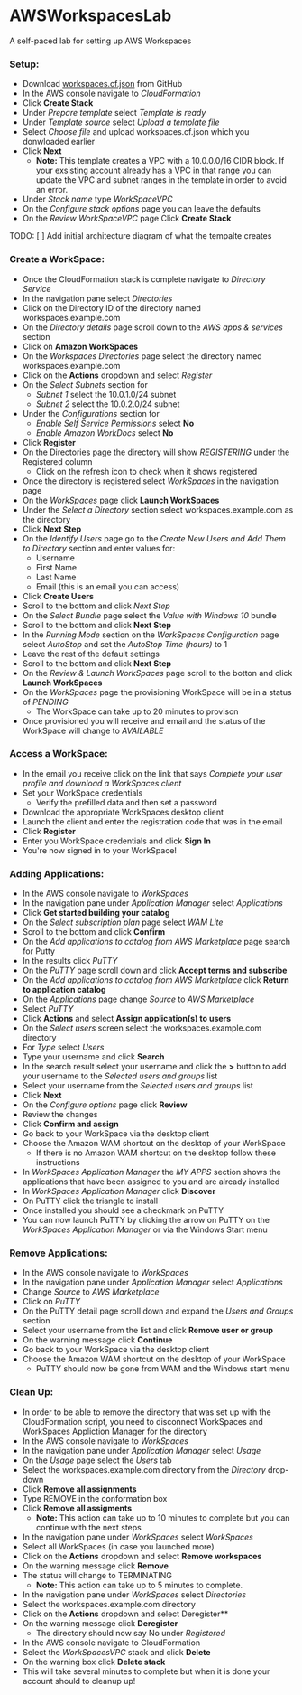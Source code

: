 # AWSWorkspacesLab
A self-paced lab for setting up AWS Workspaces
  
### Setup:
- Download [workspaces.cf.json](https://github.com/mjuliana/AWSWorkspacesLab) from GitHub
- In the AWS console navigate to *CloudFormation*
- Click **Create Stack**
- Under *Prepare template* select *Template is ready*
- Under *Template source* select *Upload a template file*
- Select *Choose file* and upload workspaces.cf.json which you donwloaded earlier
- Click **Next**
  - **Note:** This template creates a VPC with a 10.0.0.0/16 CIDR block. If your exsisting account already has a VPC in that range you can update the VPC and subnet ranges in the template in order to avoid an error.
- Under *Stack name* type *WorkSpaceVPC*
- On the *Configure stack options* page you can leave the defaults
- On the *Review WorkSpaceVPC* page Click **Create Stack**

TODO: [ ] Add initial architecture diagram of what the tempalte creates

### Create a WorkSpace:
- Once the CloudFormation stack is complete navigate to *Directory Service* 
- In the navigation pane select *Directories*
- Click on the Directory ID of the directory named workspaces.example.com
- On the *Directory details* page scroll down to the *AWS apps & services* section
- Click on **Amazon WorkSpaces**
- On the *Workspaces Directories* page select the directory named workspaces.example.com
- Click on the **Actions** dropdown and select *Register*
- On the *Select Subnets* section for 
  - *Subnet 1* select the 10.0.1.0/24 subnet
  - *Subnet 2* select the 10.0.2.0/24 subnet
- Under the *Configurations* section for
  - *Enable Self Service Permissions* select **No**
  - *Enable Amazon WorkDocs* select **No**
- Click **Register**
- On the Directories page the directory will show *REGISTERING* under the Registered column
  - Click on the refresh icon to check when it shows registered
- Once the directory is registered select *WorkSpaces* in the navigation page
- On the *WorkSpaces* page click **Launch WorkSpaces**
- Under the *Select a Directory* section select workspaces.example.com as the directory
- Click **Next Step**
- On the *Identify Users* page go to the *Create New Users and Add Them to Directory* section and enter values for:
  - Username
  - First Name
  - Last Name
  - Email (this is an email you can access)
- Click **Create Users**
- Scroll to the bottom and click *Next Step*
- On the *Select Bundle* page select the *Value with Windows 10* bundle
- Scroll to the bottom and click **Next Step**
- In the *Running Mode* section on the *WorkSpaces Configuration* page select *AutoStop* and set the *AutoStop Time (hours)* to 1
- Leave the rest of the default settings
- Scroll to the bottom and click **Next Step**
- On the *Review & Launch WorkSpaces* page scroll to the botton and click **Launch WorkSpaces**
- On the *WorkSpaces* page the provisioning WorkSpace will be in a status of *PENDING*
  - The WorkSpace can take up to 20 minutes to provison
- Once provisioned you will receive and email and the status of the WorkSpace will change to *AVAILABLE*

### Access a WorkSpace:
- In the email you receive click on the link that says *Complete your user profile and download a WorkSpaces client*
- Set your WorkSpace credentials
  - Verify the prefilled data and then set a password
- Download the appropriate WorkSpaces desktop client
- Launch the client and enter the registration code that was in the email
-  Click **Register**
-  Enter you WorkSpace credentials and click **Sign In**
-  You're now signed in to your WorkSpace!

### Adding Applications:
- In the AWS console navigate to *WorkSpaces*
- In the navigation pane under *Application Manager* select *Applications*
- Click **Get started building your catalog**
- On the *Select subscription plan* page select *WAM Lite*
- Scroll to the bottom and click **Confirm**
- On the *Add applications to catalog from AWS Marketplace* page search for Putty
- In the results click *PuTTY*
- On the *PuTTY* page scroll down and click **Accept terms and subscribe**
- On the *Add applications to catalog from AWS Marketplace* click **Return to application catalog**
- On the *Applications* page change *Source* to *AWS Marketplace*
- Select *PuTTY*
- Click **Actions** and select **Assign application(s) to users**
- On the *Select users* screen select the workspaces.example.com directory
- For *Type* select *Users*
- Type your username and click **Search**
- In the search result select your username and click the **>** button to add your username to the *Selected users and groups* list
- Select your username from the *Selected users and groups* list
- Click **Next**
- On the *Configure options* page click **Review**
- Review the changes
- Click **Confirm and assign**
- Go back to your WorkSpace via the desktop client
- Choose the Amazon WAM shortcut on the desktop of your WorkSpace
  - If there is no Amazon WAM shortcut on the desktop follow these instructions
- In *WorkSpaces Application Manager* the *MY APPS* section shows the applications that have been assigned to you and are already installed
- In *WorkSpaces Application Manager* click **Discover** 
- On PuTTY click the triangle to install
- Once installed you should see a checkmark on PuTTY
- You can now launch PuTTY by clicking the arrow on PuTTY on the *WorkSpaces Application Manager* or via the Windows Start menu

### Remove Applications:
- In the AWS console navigate to *WorkSpaces*
- In the navigation pane under *Application Manager* select *Applications*
- Change *Source* to *AWS Marketplace*
- Click on *PuTTY*
- On the PuTTY detail page scroll down and expand the *Users and Groups* section
- Select your username from the list and click **Remove user or group**
- On the warning message click **Continue**
- Go back to your WorkSpace via the desktop client
- Choose the Amazon WAM shortcut on the desktop of your WorkSpace
  - PuTTY should now be gone from WAM and the Windows start menu

### Clean Up:
- In order to be able to remove the directory that was set up with the CloudFormation script, you need to disconnect WorkSpaces and WorkSpaces Appliction Manager for the directory
- In the AWS console navigate to *WorkSpaces*
- In the navigation pane under *Application Manager* select *Usage*
- On the *Usage* page select the *Users* tab
- Select the workspaces.example.com directory from the *Directory* drop-down
- Click **Remove all assignments**
- Type REMOVE in the conformation box
- Click **Remove all assigments**
  - **Note:** This action can take up to 10 minutes to complete but you can continue with the next steps
- In the navigation pane under *WorkSpaces* select *WorkSpaces*
- Select all WorkSpaces (in case you launched more)
- Click on the **Actions** dropdown and select **Remove workspaces**
- On the warning message click **Remove**
- The status will change to TERMINATING
  - **Note:** This action can take up to 5 minutes to complete. 
- In the navigation pane under *WorkSpaces* select *Directories*
- Select the workspaces.example.com directory
- Click on the **Actions** dropdown and select Deregister**
- On the warning message click **Deregister**
  - The directory should now say No under *Registered*
- In the AWS console navigate to CloudFormation
- Select the *WorkSpacesVPC* stack and click **Delete**
- On the warning box click **Delete stack**
- This will take several minutes to complete but when it is done your account should to cleanup up!

